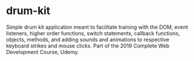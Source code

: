 # drum-kit
Simple drum kit application meant to facilitate training with the DOM, event listeners, higher order functions, switch statements, callback functions, objects, methods, and adding sounds and animations to respective keyboard strikes and mouse clicks.  Part of the 2019 Complete Web Development Course, Udemy.
